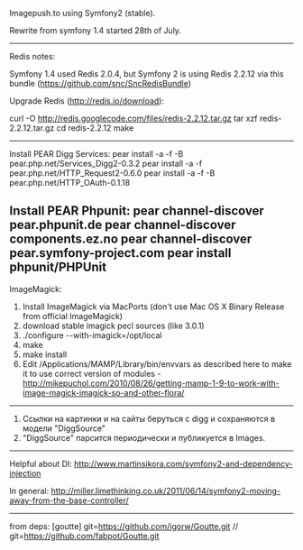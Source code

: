 Imagepush.to using Symfony2 (stable).

Rewrite from symfony 1.4 started 28th of July.

---
Redis notes:

Symfony 1.4 used Redis 2.0.4, but Symfony 2 is using Redis 2.2.12 via this bundle (https://github.com/snc/SncRedisBundle)

Upgrade Redis (http://redis.io/download):

curl -O http://redis.googlecode.com/files/redis-2.2.12.tar.gz
tar xzf redis-2.2.12.tar.gz
cd redis-2.2.12
make

---
Install PEAR Digg Services:
pear install -a -f -B pear.php.net/Services_Digg2-0.3.2
pear install -a -f pear.php.net/HTTP_Request2-0.6.0
pear install -a -f -B pear.php.net/HTTP_OAuth-0.1.18

Install PEAR Phpunit:
pear channel-discover pear.phpunit.de
pear channel-discover components.ez.no
pear channel-discover pear.symfony-project.com
pear install phpunit/PHPUnit
---
ImageMagick:
1) Install ImageMagick via MacPorts (don't use Mac OS X Binary Release from official ImageMagick)
2) download stable imagick pecl sources (like 3.0.1)
3) ./configure --with-imagick=/opt/local
4) make
5) make install
6) Edit /Applications/MAMP/Library/bin/envvars as described here to make it to use correct version of modules - http://mikepuchol.com/2010/08/26/getting-mamp-1-9-to-work-with-image-magick-imagick-so-and-other-flora/

---
1) Ссылки на картинки и на сайты беруться с digg и сохраняются в модели "DiggSource"
2) "DiggSource" парсится периодически и публикуется в Images.

---
Helpful about DI:
http://www.martinsikora.com/symfony2-and-dependency-injection

In general:
http://miller.limethinking.co.uk/2011/06/14/symfony2-moving-away-from-the-base-controller/


---
from deps:
[goutte]
    git=https://github.com/igorw/Goutte.git
//    git=https://github.com/fabpot/Goutte.git

